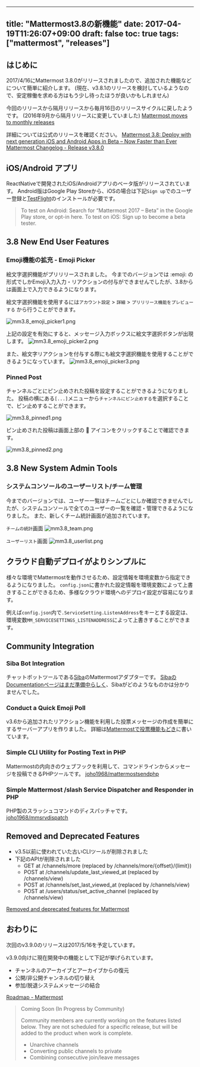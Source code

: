 
---
title: "Mattermost3.8の新機能"
date: 2017-04-19T11:26:07+09:00
draft: false
toc: true
tags: ["mattermost", "releases"]
---

## はじめに

2017/4/16にMattermost 3.8.0がリリースされましたので、追加された機能などについて簡単に紹介します。
(現在、v3.8.1のリリースを検討しているようなので、安定稼働を求める方はもう少し待ったほうが良いかもしれません)

今回のリリースから隔月リリースから毎月16日のリリースサイクルに戻したようです。
(2016年9月から隔月リリースに変更していました)
[Mattermost moves to monthly releases](https://about.mattermost.com/mattermost-moves-to-monthly-releases/)

詳細については公式のリリースを確認ください。
[Mattermost 3.8: Deploy with next generation iOS and Android Apps in Beta – Now Faster than Ever](https://about.mattermost.com/mattermost-3-8/)
[Mattermost Changelog - Release v3.8.0](https://docs.mattermost.com/administration/changelog.html#release-v3-8-0)

## iOS/Android アプリ

ReactNativeで開発されたiOS/Androidアプリのベータ版がリリースされています。
Android版はGoogle Play Storeから、iOSの場合は下記`Sign up`でのユーザー登録と[TestFlight](https://itunes.apple.com/jp/app/testflight/id899247664?mt=8)のインストールが必要です。

> To test on Android: Search for “Mattermost 2017 – Beta” in the Google Play store, or opt-in here.
> To test on iOS: Sign up to become a beta tester.

## 3.8 New End User Features

### Emoji機能の拡充 - Emoji Picker

絵文字選択機能がプリリリースされました。
今までのバージョンでは :emoji: の形式でしかEmoji入力入力・リアクションの付与ができませんでしたが、3.8からは画面上で入力できるようになります。

絵文字選択機能を使用するには`アカウント設定` > `詳細` > `プリリリース機能をプレビューする` から行うことができます。

![mm3.8_emoji_picker1.png](https://qiita-image-store.s3.amazonaws.com/0/9891/6685280a-c5d9-b7f8-5550-048bfe4c095d.png)

上記の設定を有効にすると、メッセージ入力ボックスに絵文字選択ボタンが出現します。
![mm3.8_emoji_picker2.png](https://qiita-image-store.s3.amazonaws.com/0/9891/8d86b429-d025-9e7c-4ca3-80c27372775c.png)

また、絵文字リアクションを付与する際にも絵文字選択機能を使用することができるようになっています。
![mm3.8_emoji_picker3.png](https://qiita-image-store.s3.amazonaws.com/0/9891/1023daf7-f6f6-9ebf-187f-dfde8c5c64d1.png)



### Pinned Post

チャンネルごとにピン止めされた投稿を設定することができるようになりました。
投稿の横にある`[...]`メニューから`チャンネルにピン止めする`を選択することで、ピン止めすることができます。

![mm3.8_pinned1.png](https://qiita-image-store.s3.amazonaws.com/0/9891/ff5d8c7c-a223-6830-1638-5780fec83ae4.png)

ピン止めされた投稿は画面上部の :pushpin: アイコンをクリックすることで確認できます。

![mm3.8_pinned2.png](https://qiita-image-store.s3.amazonaws.com/0/9891/a29ee696-f1a1-fe23-30ed-55a7df4edf89.png)


## 3.8 New System Admin Tools

### システムコンソールのユーザーリスト/チーム管理

今までのバージョンでは、ユーザー一覧はチームごとにしか確認できませんでしたが、システムコンソールで全てのユーザーの一覧を確認・管理できるようになりました。
また、新しくチーム統計画面が追加されています。

`チームの統計`画面
![mm3.8_team.png](https://qiita-image-store.s3.amazonaws.com/0/9891/d86dd799-76f6-ab4b-853e-6f3d4e84a059.png)

`ユーザーリスト`画面
![mm3.8_userlist.png](https://qiita-image-store.s3.amazonaws.com/0/9891/5168e3f9-17fe-4ba5-5783-08692f17da6a.png)


## クラウド自動デプロイがよりシンプルに

様々な環境でMattermostを動作させるため、設定情報を環境変数から指定できるようになりました。
`config.json`に書かれた設定情報を環境変数によって上書きすることができるため、多様なクラウド環境へのデプロイ設定が容易になります。

例えば`config.json`内で`.ServiceSetting.ListenAddress`をキーとする設定は、環境変数`MM_SERVICESETTINGS_LISTENADDRESS`によって上書きすることができます。

## Community Integration


### Siba Bot Integration

チャットボットツールである[Siba](https://siba.ai)のMattermostアダプターです。
[SibaのDocumentationページはまだ準備中らしく](https://siba.ai/resources/docs/)、Sibaがどのようなものかは分かりませんでした。


### Conduct a Quick Emoji Poll

v3.6から追加されたリアクション機能を利用した投票メッセージの作成を簡単にするサーバーアプリを作りました。
詳細は[Mattermostで投票機能もどき](http://qiita.com/kaakaa_hoe/items/b2605ce3816cfc517ecd)に書いています。

### Simple CLI Utility for Posting Text in PHP

Mattermostの内向きのウェブフックを利用して、コマンドラインからメッセージを投稿できるPHPツールです。
[joho1968/mattermostsendphp](https://github.com/joho1968/mattermostsendphp)


### Simple Mattermost /slash Service Dispatcher and Responder in PHP

PHP製のスラッシュコマンドのディスパッチャです。
[joho1968/mmsrvdispatch](https://github.com/joho1968/mmsrvdispatch)

## Removed and Deprecated Features

* v3.5以前に使われていた古いCLIツールが削除されました
* 下記のAPIが削除されました
  * GET at /channels/more (replaced by /channels/more/{offset}/{limit})
  * POST at /channels/update_last_viewed_at (replaced by /channels/view)
  * POST at /channels/set_last_viewed_at (replaced by /channels/view)
  * POST at /users/status/set_active_channel (replaced by /channels/view)

[Removed and deprecated features for Mattermost](https://about.mattermost.com/deprecated-features/)

## おわりに

次回のv3.9.0のリリースは2017/5/16を予定しています。

v3.9.0向けに現在開発中の機能として下記が挙げられています。
* チャンネルのアーカイブとアーカイブからの復元
* 公開/非公開チャンネルの切り替え
* 参加/脱退システムメッセージの結合

[Roadmap - Mattermost](https://about.mattermost.com/direction/)
> Coming Soon (In Progress by Community)
> 
> Community members are currently working on the features listed below. They are not scheduled for a specific release, but will be added to the product when work is complete.
> 
> * Unarchive channels
> * Converting public channels to private
> * Combining consecutive join/leave messages

